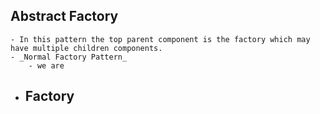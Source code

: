 ## Abstract Factory
	- In this pattern the top parent component is the factory which may have multiple children components.
	- _Normal Factory Pattern_
		- we are
- ## Factory